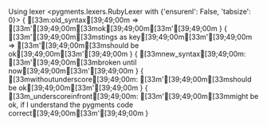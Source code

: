 Using lexer <pygments.lexers.RubyLexer with {'ensurenl': False, 'tabsize': 0}>
{ [33m:old_syntax[39;49;00m => [33m'[39;49;00m[33mok[39;49;00m[33m'[39;49;00m }
{ [33m'[39;49;00m[33mstings as key[39;49;00m[33m'[39;49;00m => [33m'[39;49;00m[33mshould be ok[39;49;00m[33m'[39;49;00m }
{ [33mnew_syntax[39;49;00m: [33m'[39;49;00m[33mbroken until now[39;49;00m[33m'[39;49;00m }
{ [33mwithoutunderscore[39;49;00m: [33m'[39;49;00m[33mshould be ok[39;49;00m[33m'[39;49;00m }
{ [33m_underscoreinfront[39;49;00m: [33m'[39;49;00m[33mmight be ok, if I understand the pygments code correct[39;49;00m[33m'[39;49;00m }
